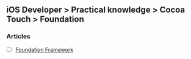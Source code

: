 ## iOS Developer > Practical knowledge > Cocoa Touch > Foundation

### Articles
- [ ] [Foundation Framework](https://developer.apple.com/documentation/foundation)



